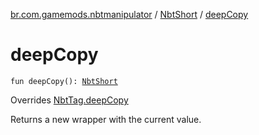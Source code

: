 [br.com.gamemods.nbtmanipulator](../index.md) / [NbtShort](index.md) / [deepCopy](./deep-copy.md)

# deepCopy

`fun deepCopy(): `[`NbtShort`](index.md)

Overrides [NbtTag.deepCopy](../-nbt-tag/deep-copy.md)

Returns a new wrapper with the current value.

